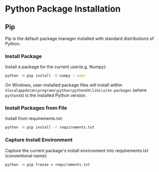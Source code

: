 # Python Package Installation

## Pip
Pip is the default package manager installed with standard distributions of Python.

### Install Package
Install a package for the current user(e.g. Numpy):

```cmd
python -m pip install -U numpy --user
```

On Windows, user-installed package files will install within `%localappdata%\programs\python\pythonXX\libs\site-packages` (where `pythonXX`) is the installed Python version.

### Install Packages from File
Install from requirements.txt:

```cmd
python -m pip install -r requirements.txt
```

### Capture Install Environment
Capture the current package's install environment into requirements.txt (conventional name):

```cmd
python -m pip freeze > requirements.txt
```

